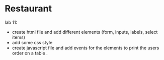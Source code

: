 # Restaurant
lab 11:
- create html file and add different elements (form, inputs, labels, select items)
- add some css style 
- create javascript file and add events for the elements to print the users order on a table . 